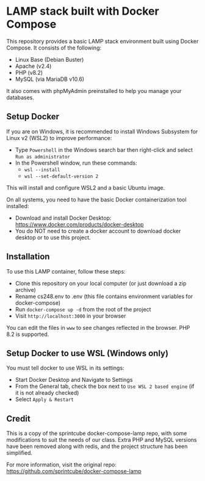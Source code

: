 # LAMP stack built with Docker Compose

This repository provides a basic LAMP stack environment built using Docker Compose. It consists of the following:

- Linux Base (Debian Buster)
- Apache (v2.4)
- PHP (v8.2)
- MySQL (via MariaDB v10.6)

It also comes with phpMyAdmin preinstalled to help you manage your databases.

## Setup Docker
If you are on Windows, it is recommended to install Windows Subsystem for Linux v2 (WSL2) to improve performance:
- Type `Powershell` in the Windows search bar then right-click and select `Run as administrator`
- In the Powershell window, run these commands:
  - `wsl --install`
  - `wsl --set-default-version 2`

This will install and configure WSL2 and a basic Ubuntu image.

On all systems, you need to have the basic Docker containerization tool installed:
- Download and install Docker Desktop: https://www.docker.com/products/docker-desktop
- You do NOT need to create a docker account to download docker desktop or to use this project.

## Installation
To use this LAMP container, follow these steps:
- Clone this repository on your local computer (or just download a zip archive)
- Rename cs248.env to .env (this file contains environment variables for docker-compose)
- Run `docker-compose up -d` from the root of the project
- Visit `http://localhost:3000` in your browser

You can edit the files in `www` to see changes reflected in the browser. PHP 8.2 is supported.

## Setup Docker to use WSL (Windows only)
You must tell docker to use WSL in its settings:
- Start Docker Desktop and Navigate to Settings
- From the General tab, check the box next to `Use WSL 2 based engine` (if it is not already checked)
- Select `Apply & Restart`

## Credit
This is a copy of the sprintcube docker-compose-lamp repo, with some modifications to suit the needs of our class. Extra PHP and MySQL versions have been removed along with redis, and the project structure has been simplified.

For more information, visit the original repo: https://github.com/sprintcube/docker-compose-lamp
